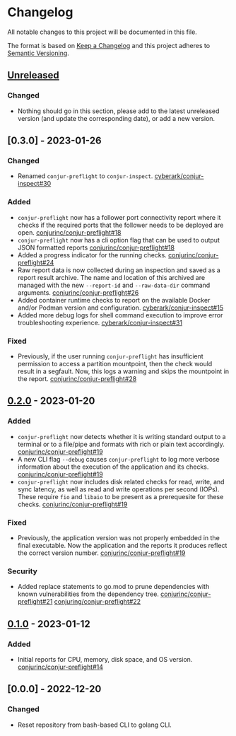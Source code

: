 # Changelog
All notable changes to this project will be documented in this file.

The format is based on [Keep a Changelog](http://keepachangelog.com/en/1.0.0/)
and this project adheres to [Semantic Versioning](http://semver.org/spec/v2.0.0.html).

## [Unreleased]
### Changed
- Nothing should go in this section, please add to the latest unreleased version
  (and update the corresponding date), or add a new version.

## [0.3.0] - 2023-01-26

### Changed
- Renamed `conjur-preflight` to `conjur-inspect`.
  [cyberark/conjur-inspect#30](https://github.com/cyberark/conjur-inspect/pull/30)

### Added
- `conjur-preflight` now has a follower port connectivity report where it checks
  if the required ports that the follower needs to be deployed are open.
  [conjurinc/conjur-preflight#18](https://github.com/conjurinc/conjur-preflight/pull/18)
- `conjur-preflight` now has a cli option flag that can be used to output
  JSON formatted reports
  [conjurinc/conjur-preflight#18](https://github.com/conjurinc/conjur-preflight/pull/23)
- Added a progress indicator for the running checks.
  [conjurinc/conjur-preflight#24](https://github.com/conjurinc/conjur-preflight/pull/24)
- Raw report data is now collected during an inspection and saved as a report
  result archive. The name and location of this archived are managed with the
  new `--report-id` and `--raw-data-dir` command arguments.
  [conjurinc/conjur-preflight#26](https://github.com/conjurinc/conjur-preflight/pull/26)
- Added container runtime checks to report on the available Docker and/or
  Podman version and configuration.
  [cyberark/conjur-inspect#15](https://github.com/cyberark/conjur-inspect/pull/15)
- Added more debug logs for shell command execution to improve error
  troubleshooting experience.
  [cyberark/conjur-inspect#31](https://github.com/cyberark/conjur-inspect/pull/31)

### Fixed
- Previously, if the user running `conjur-preflight` has insufficient permission
  to access a partition mountpoint, then the check would result in a segfault.
  Now, this logs a warning and skips the mountpoint in the report.
  [conjurinc/conjur-preflight#28](https://github.com/conjurinc/conjur-preflight/pull/28)

## [0.2.0] - 2023-01-20

### Added
- `conjur-preflight` now detects whether it is writing standard output to a
  terminal or to a file/pipe and formats with rich or plain text accordingly.
  [conjurinc/conjur-preflight#19](https://github.com/conjurinc/conjur-preflight/pull/19)
- A new CLI flag `--debug` causes `conjur-preflight` to log more verbose
  information about the execution of the application and its checks.
  [conjurinc/conjur-preflight#19](https://github.com/conjurinc/conjur-preflight/pull/19)
- `conjur-preflight` now includes disk related checks for read, write, and sync
  latency, as well as read and write operations per second (IOPs). These require
  `fio` and `libaio` to be present as a prerequesite for these checks.
  [conjurinc/conjur-preflight#19](https://github.com/conjurinc/conjur-preflight/pull/19)

### Fixed
- Previously, the application version was not properly embedded in the final
  executable. Now the application and the reports it produces reflect the
  correct version number.
  [conjurinc/conjur-preflight#19](https://github.com/conjurinc/conjur-preflight/pull/19)

### Security
- Added replace statements to go.mod to prune dependencies with known vulnerabilities from
  the dependency tree.
  [conjurinc/conjur-preflight#21](https://github.com/conjurinc/conjur-preflight/pull/21)
  [conjuring/conjur-preflight#22](https://github.com/conjurinc/conjur-preflight/pull/22)

## [0.1.0] - 2023-01-12

### Added
- Initial reports for CPU, memory, disk space, and OS version.
  [conjurinc/conjur-preflight#14](https://github.com/conjurinc/conjur-preflight/pull/14)

## [0.0.0] - 2022-12-20

### Changed
- Reset repository from bash-based CLI to golang CLI.

[Unreleased]: https://github.com/conjurinc/conjur-preflight/compare/v0.2.0...HEAD
[0.2.0]: https://github.com/conjurinc/conjur-preflight/compare/v0.1.0...v0.2.0
[0.1.0]: https://github.com/conjurinc/conjur-preflight/compare/v0.0.0...v0.1.0
